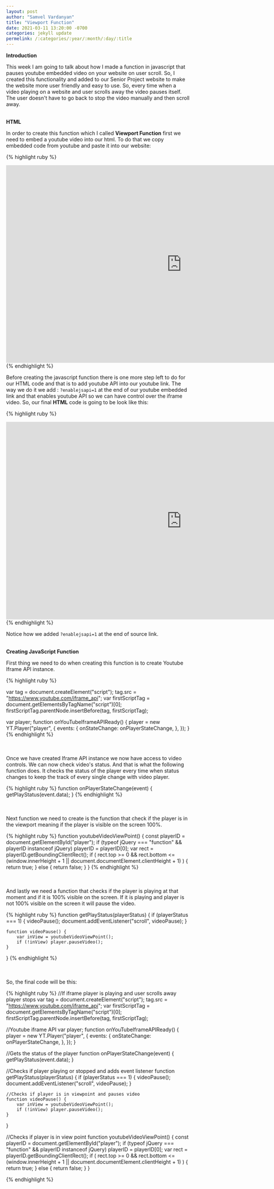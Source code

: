 ```yaml
---
layout: post
author: "Samvel Vardanyan"
title: "Viewport Function"
date: 2021-03-11 13:20:00 -0700
categories: jekyll update
permelink: /:categories/:year/:month/:day/:title
---
```


**Introduction**

This week I am going to talk about how I made a function in javascript that pauses youtube embedded video on your website on user scroll. So, I created this functionality and added to our Senior Project website to make the website more user friendly and easy to use. So, every time when a video playing on a website and user scrolls away the video pauses itself. The user doesn't have to go back to stop the video manually and then scroll away.

\
**HTML**

In order to create this function which I called **Viewport Function** first we need to embed a youtube video into our html. To do that we copy embedded code from youtube and paste it into our website:

{% highlight ruby %}

<iframe
id="player"
width="958"
height="539"
src="https://www.youtube.com/embed/RQxxYJmF0cw"
title="YouTube video player"
frameborder="0"
allow="accelerometer; autoplay; clipboard-write; encrypted-media; gyroscope; picture-in-picture"
allowfullscreen>
</iframe>
 {% endhighlight %}

Before creating the javascript function there is one more step left to do for our HTML code and that is to add youtube API into our youtube link. The way we do it we add : `?enablejsapi=1` at the end of our youtube embedded link and that enables youtube API so we can have control over the iframe video. So, our final **HTML** code is going to be look like this:

{% highlight ruby %}

<iframe
id="player"
width="958"
height="539"
src="https://www.youtube.com/embed/RQxxYJmF0cw?enablejsapi=1"
title="YouTube video player"
frameborder="0"
allow="accelerometer; autoplay; clipboard-write; encrypted-media; gyroscope; picture-in-picture"
allowfullscreen>
</iframe>
 {% endhighlight %}

Notice how we added `?enablejsapi=1` at the end of source link.

\
**Creating JavaScript Function**

First thing we need to do when creating this function is to create Youtube Iframe API instance.

{% highlight ruby %}

var tag = document.createElement("script");
tag.src = "https://www.youtube.com/iframe_api";
var firstScriptTag = document.getElementsByTagName("script")[0];
firstScriptTag.parentNode.insertBefore(tag, firstScriptTag);

var player;
function onYouTubeIframeAPIReady() {
player = new YT.Player("player", {
events: {
onStateChange: onPlayerStateChange,
},
});
}
{% endhighlight %}


\
\
Once we have created Iframe API instance we now have access to video controls. We can now check video's status. And that is what the following function does. It checks the status of the player every time when status changes to keep the track of every single change with video player.

{% highlight ruby %}
function onPlayerStateChange(event) {
getPlayStatus(event.data);
}
{% endhighlight %}

\
\
Next function we need to create is the function that check if the player is in the viewport meaning if the player is visible on the screen 100%.

{% highlight ruby %}
function youtubeVideoViewPoint() {
const playerID = document.getElementById("player");
if (typeof jQuery === "function" && playerID instanceof jQuery)
playerID = playerID[0];
var rect = playerID.getBoundingClientRect();
if (
rect.top >= 0 &&
rect.bottom <=
(window.innerHeight + 1 || document.documentElement.clientHeight + 1)
) {
return true;
} else {
return false;
}
}
{% endhighlight %}

\
\
And lastly we need a function that checks if the player is playing at that moment and if it is 100% visible on the screen. If it is playing and player is not 100% visible on the screen it will pause the video.

{% highlight ruby %}
function getPlayStatus(playerStatus) {
	if (playerStatus === 1) {
		videoPause();
		document.addEventListener("scroll", videoPause);
	}

	
	function videoPause() {
		var inView = youtubeVideoViewPoint();
		if (!inView) player.pauseVideo();
	}
}
{% endhighlight %}

\
\
So, the final code will be this:

{% highlight ruby %}
//If iframe player is playing and user scrolls away player stops
var tag = document.createElement("script");
tag.src = "https://www.youtube.com/iframe_api";
var firstScriptTag = document.getElementsByTagName("script")[0];
firstScriptTag.parentNode.insertBefore(tag, firstScriptTag);

//Youtube iframe API
var player;
function onYouTubeIframeAPIReady() {
	player = new YT.Player("player", {
		events: {
			onStateChange: onPlayerStateChange,
		},
	});
}

//Gets the status of the player
function onPlayerStateChange(event) {
	getPlayStatus(event.data);
}

//Checks if player playing or stopped and adds event listener
function getPlayStatus(playerStatus) {
	if (playerStatus === 1) {
		videoPause();
		document.addEventListener("scroll", videoPause);
	}

	//Checks if player is in viewpoint and pauses video
	function videoPause() {
		var inView = youtubeVideoViewPoint();
		if (!inView) player.pauseVideo();
	}
}

//Checks if player is in view point
function youtubeVideoViewPoint() {
	const playerID = document.getElementById("player");
	if (typeof jQuery === "function" && playerID instanceof jQuery)
		playerID = playerID[0];
	var rect = playerID.getBoundingClientRect();
	if (
		rect.top >= 0 &&
		rect.bottom <=
			(window.innerHeight + 1 || document.documentElement.clientHeight + 1)
	) {
		return true;
	} else {
		return false;
	}
}

{% endhighlight %}